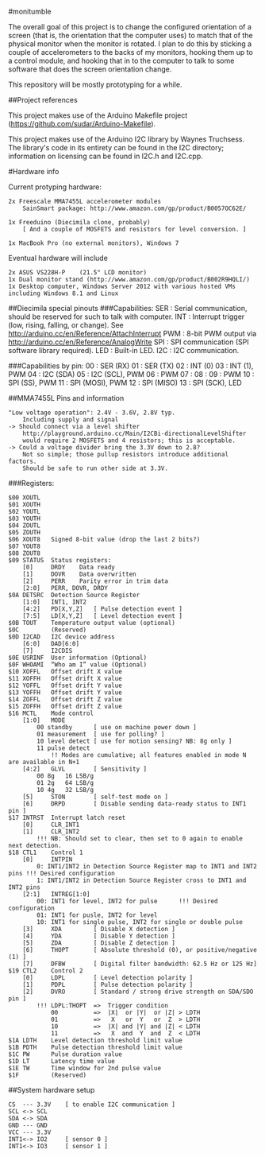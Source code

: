 #monitumble

The overall goal of this project is to change the configured orientation of a screen
(that is, the orientation that the computer uses) to match that of the physical monitor
when the monitor is rotated.
I plan to do this by sticking a couple of accelerometers to the backs of my monitors,
hooking them up to a control module, and hooking that in to the computer to talk to
some software that does the screen orientation change.

This repository will be mostly prototyping for a while.

##Project references

This project makes use of the Arduino Makefile project (https://github.com/sudar/Arduino-Makefile).

This project makes use of the Arduino I2C library by Waynes Truchsess. The library's code in 
its entirety can be found in the I2C directory; information on licensing can be found in I2C.h
and I2C.cpp.

#Hardware info

Current protyping hardware:

    2x Freescale MMA7455L accelerometer modules
        SainSmart package: http://www.amazon.com/gp/product/B0057OC62E/

    1x Freeduino (Diecimila clone, probably)
        [ And a couple of MOSFETS and resistors for level conversion. ]

    1x MacBook Pro (no external monitors), Windows 7

Eventual hardware will include

    2x ASUS VS228H-P    (21.5" LCD monitor)
    1x Dual monitor stand (http://www.amazon.com/gp/product/B002R9HQLI/)
    1x Desktop computer, Windows Server 2012 with various hosted VMs including Windows 8.1 and Linux

##Diecimila special pinouts
###Capabilities:
    SER             : Serial communication, should be reserved for such to talk with computer.
    INT             : Interrupt trigger (low, rising, falling, or change). See http://arduino.cc/en/Reference/AttachInterrupt
    PWM             : 8-bit PWM output via http://arduino.cc/en/Reference/AnalogWrite
    SPI             : SPI communication (SPI software library required).
    LED             : Built-in LED.
    I2C             : I2C communication.

###Capabilities by pin:
    00 : SER (RX)
    01 : SER (TX)
    02 : INT (0)
    03 : INT (1),    PWM
    04 : I2C (SDA)
    05 : I2C (SCL),  PWM
    06 :             PWM
    07 : 
    08 :
    09 :             PWM
    10 : SPI (SS),   PWM
    11 : SPI (MOSI), PWM
    12 : SPI (MISO)
    13 : SPI (SCK),  LED

##MMA7455L Pins and information

    "Low voltage operation": 2.4V - 3.6V, 2.8V typ.
        Including supply and signal
    -> Should connect via a level shifter
        http://playground.arduino.cc/Main/I2CBi-directionalLevelShifter
        would require 2 MOSFETS and 4 resistors; this is acceptable.
    -> Could a voltage divider bring the 3.3V down to 2.8?
        Not so simple; those pullup resistors introduce additional factors.
        Should be safe to run other side at 3.3V.

###Registers:
    
    $00 XOUTL
    $01 XOUTH
    $02 YOUTL
    $03 YOUTH
    $04 ZOUTL
    $05 ZOUTH
    $06 XOUT8   Signed 8-bit value (drop the last 2 bits?)
    $07 YOUT8
    $08 ZOUT8
    $09 STATUS  Status registers:
        [0]     DRDY    Data ready
        [1]     DOVR    Data overwritten
        [2]     PERR    Parity error in trim data
        [2:0]   PERR, DOVR, DRDY
    $0A DETSRC  Detection Source Register
        [1:0]   INT1, INT2
        [4:2]   PD[X,Y,Z]   [ Pulse detection event ]
        [7:5]   LD[X,Y,Z]   [ Level detection event ]
    $0B TOUT    Temperature output value (optional)
    $0C         (Reserved)
    $0D I2CAD   I2C device address 
        [6:0]   DAD[6:0]
        [7]     I2CDIS
    $0E USRINF  User information (Optional)
    $0F WHOAMI  “Who am I” value (Optional)
    $10 XOFFL   Offset drift X value
    $11 XOFFH   Offset drift X value
    $12 YOFFL   Offset drift Y value
    $13 YOFFH   Offset drift Y value
    $14 ZOFFL   Offset drift Z value
    $15 ZOFFH   Offset drift Z value
    $16 MCTL    Mode control
        [1:0]   MODE
            00 standby      [ use on machine power down ]
            01 measurement  [ use for polling? ]
            10 level detect [ use for motion sensing? NB: 8g only ]
            11 pulse detect 
                !! Modes are cumulative; all features enabled in mode N are available in N+1
        [4:2]   GLVL        [ Sensitivity ]
            00 8g   16 LSB/g
            01 2g   64 LSB/g
            10 4g   32 LSB/g
        [5]     STON        [ self-test mode on ]
        [6]     DRPD        [ Disable sending data-ready status to INT1 pin ]
    $17 INTRST  Interrupt latch reset
        [0]     CLR_INT1
        [1]     CLR_INT2
            !!! NB: Should set to clear, then set to 0 again to enable next detection.
    $18 CTL1    Control 1
        [0]     INTPIN
            0: INT1/INT2 in Detection Source Register map to INT1 and INT2 pins !!! Desired configuration
            1: INT1/INT2 in Detection Source Register cross to INT1 and INT2 pins
        [2:1]   INTREG[1:0]   
            00: INT1 for level, INT2 for pulse      !!! Desired configuration
            01: INT1 for pusle, INT2 for level
            10: INT1 for single pulse, INT2 for single or double pulse
        [3]     XDA         [ Disable X detection ]
        [4]     YDA         [ Disable Y detection ]
        [5]     ZDA         [ Disable Z detection ]
        [6]     THOPT       [ Absolute threshold (0), or positive/negative (1) ]
        [7]     DFBW        [ Digital filter bandwidth: 62.5 Hz or 125 Hz]
    $19 CTL2    Control 2
        [0]     LDPL        [ Level detection polarity ]
        [1]     PDPL        [ Pulse detection polarity ]
        [2]     DVRO        [ Standard / strong drive strength on SDA/SDO pin ]
            !!! LDPL:THOPT  =>  Trigger condition
                00          =>  |X|  or |Y|  or |Z| > LDTH 
                01          =>   X   or  Y   or  Z  > LDTH
                10          =>  |X| and |Y| and |Z| < LDTH
                11          =>   X  and  Y  and  Z  < LDTH
    $1A LDTH    Level detection threshold limit value
    $1B PDTH    Pulse detection threshold limit value
    $1C PW      Pulse duration value
    $1D LT      Latency time value
    $1E TW      Time window for 2nd pulse value
    $1F         (Reserved)


##System hardware setup
    
    CS  --- 3.3V    [ to enable I2C communication ]
    SCL <-> SCL
    SDA <-> SDA
    GND --- GND
    VCC --- 3.3V
    INT1<-> IO2     [ sensor 0 ]
    INT1<-> IO3     [ sensor 1 ]

